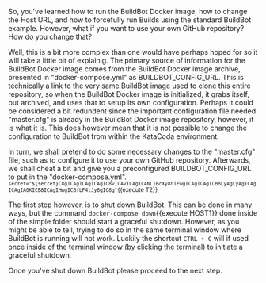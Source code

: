 So, you've learned how to run the BuildBot Docker image, how to change the Host URL, and how to forcefully run Builds using the standard BuildBot example.
However, what if you want to use your own GitHub repository? How do you change that? 

Well, this is a bit more complex than one would have perhaps hoped for so it will take a little bit of explainig. The primary source of information for the BuildBot Docker image comes from the BuildBot Docker image archive,
presented in "docker-compose.yml" as BUILDBOT_CONFIG_URL. This is technically a link to the very same BuildBot image used to clone this entire repository, so when the BuildBot Docker image is initialized, it grabs itself,
but archived, and uses that to setup its own configuration. Perhaps it could be considered a bit redundent since the important configuration file needed "master.cfg" is already in the BuildBot Docker image repository,
however, it is what it is. This does however mean that it is not possible to change the configuration to BuildBot from within the KataCoda environment.

In turn, we shall pretend to do some necessary changes to the "master.cfg" file, such as to configure it to use your own GitHub repository. Afterwards, we shall cheat a bit and give you a preconfigured BUILDBOT_CONFIG_URL to
put in the "docker-compose.yml". 
<sub>`secret="${secret}C8gICAgICAgICAgIC8vICAvICAgICANCiBcXy8nIFwgICAgICAgICB8LyAgLyAgICAgICAgIA0KICB8ICAgIHwgICBfLF4tJy8gIC8g"`{{execute T2}}</sub>


The first step however, is to shut down BuildBot. This can be done in many ways, but the command `docker-compose down`{{execute HOST1}} done inside of the simple folder should start a graceful shutdown. However,
as you might be able to tell, trying to do so in the same terminal window where BuildBot is running will not work. Luckily the shortcut `CTRL + C` will if used once inside of the terminal window 
(by clicking the terminal) to initiate a graceful shutdown. 

Once you've shut down BuildBot please proceed to the next step. 
